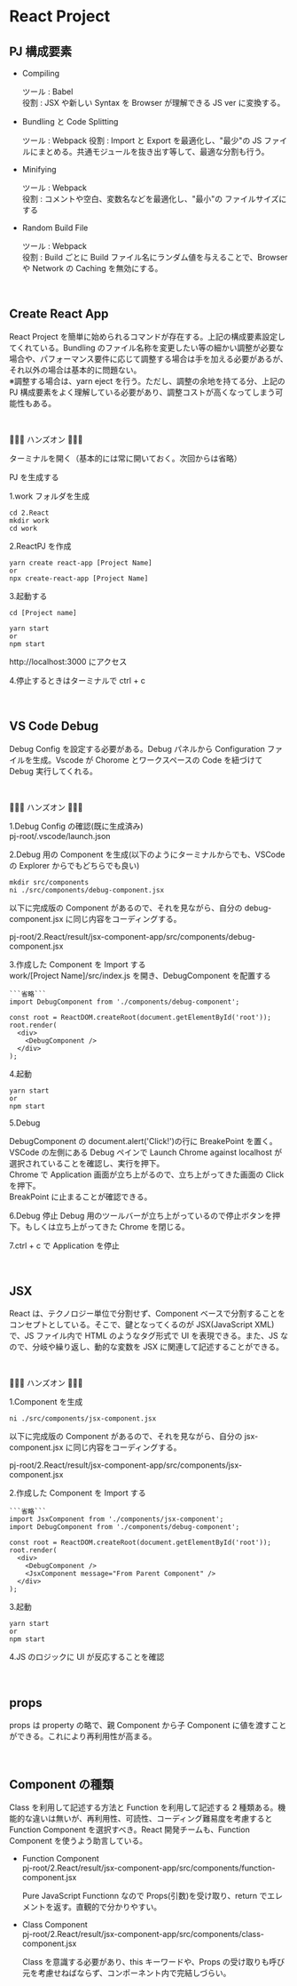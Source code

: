 # React Project

## PJ 構成要素

- Compiling

  ツール : Babel  
  役割 : JSX や新しい Syntax を Browser が理解できる JS ver に変換する。

- Bundling と Code Splitting

  ツール : Webpack
  役割 : Import と Export を最適化し、"最少"の JS ファイルにまとめる。共通モジュールを抜き出す等して、最適な分割も行う。

- Minifying

  ツール : Webpack  
  役割 : コメントや空白、変数名などを最適化し、"最小"の ファイルサイズにする

- Random Build File

  ツール : Webpack  
  役割 : Build ごとに Build ファイル名にランダム値を与えることで、Browser や Network の Caching を無効にする。

<br/>

## Create React App

React Project を簡単に始められるコマンドが存在する。上記の構成要素設定してくれている。Bundling のファイル名称を変更したい等の細かい調整が必要な場合や、パフォーマンス要件に応じて調整する場合は手を加える必要があるが、それ以外の場合は基本的に問題ない。  
※調整する場合は、yarn eject を行う。ただし、調整の余地を持てる分、上記の PJ 構成要素をよく理解している必要があり、調整コストが高くなってしまう可能性もある。

<br/>

👨🏽‍💻 ハンズオン 👨🏽‍💻

ターミナルを開く（基本的には常に開いておく。次回からは省略）

PJ を生成する

1.work フォルダを生成

```
cd 2.React
mkdir work
cd work
```

2.ReactPJ を作成

```
yarn create react-app [Project Name]
or
npx create-react-app [Project Name]
```

3.起動する

```
cd [Project name]

yarn start
or
npm start
```

http://localhost:3000 にアクセス

4.停止するときはターミナルで ctrl + c

<br/>

## VS Code Debug

Debug Config を設定する必要がある。Debug パネルから Configuration ファイルを生成。Vscode が Chorome とワークスペースの Code を紐づけて Debug 実行してくれる。

<br/>

👨🏽‍💻 ハンズオン 👨🏽‍💻

1.Debug Config の確認(既に生成済み)  
pj-root/.vscode/launch.json

2.Debug 用の Component を生成(以下のようにターミナルからでも、VSCode の Explorer からでもどちらでも良い)

```
mkdir src/components
ni ./src/components/debug-component.jsx
```

以下に完成版の Component があるので、それを見ながら、自分の debug-component.jsx に同じ内容をコーディングする。

pj-root/2.React/result/jsx-component-app/src/components/debug-component.jsx

3.作成した Component を Import する  
work/[Project Name]/src/index.js を開き、DebugComponent を配置する

````
```省略```
import DebugComponent from './components/debug-component';

const root = ReactDOM.createRoot(document.getElementById('root'));
root.render(
  <div>
    <DebugComponent />
  </div>
);
````

4.起動

```
yarn start
or
npm start
```

5.Debug

DebugComponent の document.alert('Click!')の行に BreakePoint を置く。  
VSCode の左側にある Debug ペインで Launch Chrome against localhost が選択されていることを確認し、実行を押下。  
Chrome で Application 画面が立ち上がるので、立ち上がってきた画面の Click を押下。  
BreakPoint に止まることが確認できる。

6.Debug 停止
Debug 用のツールバーが立ち上がっているので停止ボタンを押下。もしくは立ち上がってきた Chrome を閉じる。

7.ctrl + c で Application を停止

<br/>

## JSX

React は、テクノロジー単位で分割せず、Component ベースで分割することをコンセプトとしている。そこで、鍵となってくるのが JSX(JavaScript XML)で、JS ファイル内で HTML のようなタグ形式で UI を表現できる。また、JS なので、分岐や繰り返し、動的な変数を JSX に関連して記述することができる。

<br/>

👨🏽‍💻 ハンズオン 👨🏽‍💻

1.Component を生成

```
ni ./src/components/jsx-component.jsx
```

以下に完成版の Component があるので、それを見ながら、自分の jsx-component.jsx に同じ内容をコーディングする。

pj-root/2.React/result/jsx-component-app/src/components/jsx-component.jsx

2.作成した Component を Import する

````
```省略```
import JsxComponent from './components/jsx-component';
import DebugComponent from './components/debug-component';

const root = ReactDOM.createRoot(document.getElementById('root'));
root.render(
  <div>
    <DebugComponent />
    <JsxComponent message="From Parent Component" />
  </div>
);
````

3.起動

```
yarn start
or
npm start
```

4.JS のロジックに UI が反応することを確認

<br/>

## props

props は property の略で、親 Component から子 Component に値を渡すことができる。これにより再利用性が高まる。

<br/>

## Component の種類

Class を利用して記述する方法と Function を利用して記述する 2 種類ある。機能的な違いは無いが、再利用性、可読性、コーディング難易度を考慮すると Function Component を選択すべき。React 開発チームも、Function Component を使うよう助言している。

- Function Component  
  pj-root/2.React/result/jsx-component-app/src/components/function-component.jsx

  Pure JavaScript Functionn なので Props(引数)を受け取り、return でエレメントを返す。直観的で分かりやすい。

- Class Component  
  pj-root/2.React/result/jsx-component-app/src/components/class-component.jsx

  Class を意識する必要があり、this キーワードや、Props の受け取りも呼び元を考慮せねばならず、コンポーネント内で完結しづらい。
